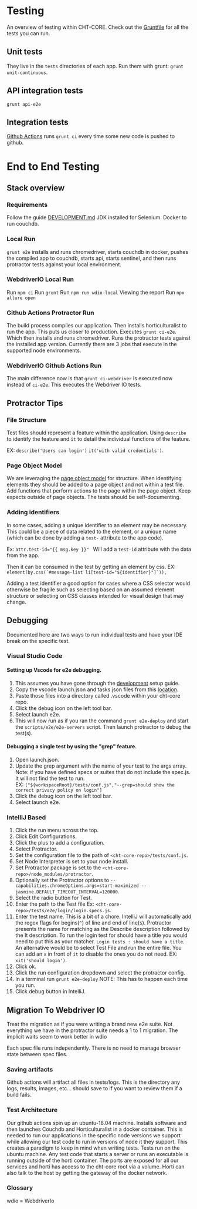 # Testing

An overview of testing within CHT-CORE. Check out the [Gruntfile](Gruntfile.js) for all the tests you can run.

## Unit tests

They live in the `tests` directories of each app. Run them with grunt: `grunt unit-continuous`.

## API integration tests

`grunt api-e2e`

## Integration tests

[Github Actions](https://github.com/medic/cht-core/actions) runs `grunt ci` every time some new code is pushed to github.

# End to End Testing
## Stack overview

### Requirements
Follow the guide [DEVELOPMENT.md](DEVELOPMENT.md)
JDK installed for Selenium.
Docker to run couchdb.

### Local Run

`grunt e2e` installs and runs chromedriver, starts couchdb in docker, pushes the compiled app to couchdb, starts api, starts sentinel, and then runs protractor tests against your local environment.

### WebdriverIO Local Run

Run `npm ci`
Run `grunt`
Run `npm run wdio-local`
Viewing the report
Run `npx allure open`

### Github Actions Protractor Run

The build process compiles our application. Then installs horticulturalist to run the app. This puts us closer to production. Executes `grunt ci-e2e`. Which then installs and runs chromedriver. Runs the protractor tests against the installed app version. Currently there are 3 jobs that execute in the supported node environments.

### WebdriverIO Github Actions Run

The main difference now is that `grunt ci-webdriver` is executed now instead of `ci-e2e`. This executes the Webdriver IO tests.

## Protractor Tips

### File Structure
Test files should represent a feature within the application. Using `describe` to identify the feature and `it` to detail the individual functions of the feature.

EX: `describe('Users can login')`  `it('with valid credentials')`.

### Page Object Model
We are leveraging the [page object model](https://www.thoughtworks.com/insights/blog/using-page-objects-overcome-protractors-shortcomings) for structure. When identifying elements they should be added to a page object and not within a test file. Add functions that perform actions to the page within the page object. Keep expects outside of page objects. The tests should be self-documenting.

### Adding identifiers
In some cases, adding a unique identifier to an element may be necessary. This could be a piece of data related to the element, or a unique name (which can be done by adding a `test-` attribute to the app code).

Ex:  `attr.test-id="{{ msg.key }}" ` Will add a `test-id` attribute with the data from the app.

Then it can be consumed in the test by getting an element by css. EX: ``element(by.css(`#message-list li[test-id="${identifier}"]`)),``

Adding a test identifier a good option for cases where a CSS selector would otherwise be fragile such as selecting based on an assumed element structure or selecting on CSS classes intended for visual design that may change.

## Debugging
Documented here are two ways to run individual tests and have your IDE break on the specific test.

### Visual Studio Code

#### Setting up Vscode for e2e debugging.

1. This assumes you have gone through the [development](https://github.com/medic/cht-core/blob/master/DEVELOPMENT.md) setup guide.
1. Copy the vscode launch.json and tasks.json files from this [location](https://github.com/medic/medic-release-testing/tree/master/ide_config/vscode).
1. Paste those files into a directory called .vscode within your cht-core repo.
1. Click the debug icon on the left tool bar.
1. Select launch e2e.
1. This will now run as if you ran the command `grunt e2e-deploy` and start the `scripts/e2e/e2e-servers` script. Then launch protractor to debug the test(s).

#### Debugging a single test by using the "grep" feature.

1. Open launch.json.
1. Update the grep argument with the name of your test to the args array.
   Note: if you have defined specs or suites that do not include the spec.js. It will not find the test to run.  
   EX: `["${workspaceRoot}/tests/conf.js","--grep=should show the correct privacy policy on login"]`
1. Click the debug icon on the left tool bar.
1. Select launch e2e.


### IntelliJ Based

1. Click the run menu across the top.
1. Click Edit Configurations.
1. Click the plus to add a configuration.
1. Select Protractor.
1. Set the configuration file to the path of `<cht-core-repo>/tests/conf.js`.
1. Set Node Interpreter is set to your node install.
1. Set Protractor package is set to the `<cht-core-repo>/node_modules/protractor`.
1. Optionally set the Protractor options to `--capabilities.chromeOptions.args=start-maximized --jasmine.DEFAULT_TIMEOUT_INTERVAL=120000`.
1. Select the radio button for Test.
1. Enter the path to the Test file Ex: `<cht-core-repo>/tests/e2e/login/login.specs.js`.
1. Enter the test name. This is a bit of a chore. IntelliJ will automatically add the regex flags for begins(`^`) of line and end of line(`$`). Protractor presents the name for matching as the Describe description followed by the It description. To run the login test for should have a title you would need to put this as your matcher. `Login tests : should have a title`. An alternative would be to select Test File and run the entire file. You can add an `x` in front of `it` to disable the ones you do not need. EX: `xit('should login')`.
1. Click ok.
1. Click the run configuration dropdown and select the protractor config.
1. In a terminal run `grunt e2e-deploy`   NOTE: This has to happen each time you run.
1. Click debug button in IntelliJ.


## Migration To Webdriver IO

Treat the migration as if you were writing a brand new e2e suite. Not everything we have in the protractor suite needs a 1 to 1 migration. The implicit waits seem to work better in wdio

Each spec file runs independently. There is no need to manage browser state between spec files.

### Saving artifacts

Github actions will artifact all files in tests/logs. This is the directory any logs, results, images, etc... should save to if you want to review them if a build fails.

### Test Architecture

Our github actions spin up an ubuntu-18.04 machine. Installs software and then launches Couchdb and Horticulturalist in a docker container. This is needed to run our applications in the specific node versions we support while allowing our test code to run in versions of node it they support. This creates a paradigm to keep in mind when writing tests. Tests run on the ubuntu machine. Any test code that starts a server or runs an executable is running outside of the horti container. The ports are exposed for all our services and horti has access to the cht-core root via a volume. Horti can also talk to the host by getting the gateway of the docker network.


### Glossary

wdio = WebdriverIo
